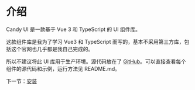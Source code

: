 # 介绍

Candy UI 是一款基于 Vue 3 和 TypeScript 的 UI 组件库。

这款组件库是我为了学习 Vue3 和 TypeScript 而写的，基本不采用第三方库，包括这个官网也几乎都是我自己完成的。

所以不建议将此 UI 库用于生产环境。源代码放在了 [GitHub](https://github.com/hcomeon/candy-ui)。可以直接查看每个组件的源代码和示例，运行方法见 README.md。

下一节：[安装](#/doc/install)